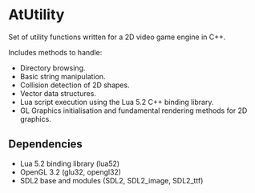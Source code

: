# AtUtility
Set of utility functions written for a 2D video game engine in C++.

Includes methods to handle:
- Directory browsing.
- Basic string manipulation.
- Collision detection of 2D shapes.
- Vector data structures.
- Lua script execution using the Lua 5.2 C++ binding library.
- GL Graphics initialisation and fundamental rendering methods for 2D graphics.

## Dependencies
- Lua 5.2 binding library (lua52)
- OpenGL 3.2 (glu32, opengl32)
- SDL2 base and modules (SDL2, SDL2_image, SDL2_ttf)
